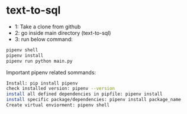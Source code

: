 # text-to-sql
<ul>
    <li>1: Take a clone from github</li>
    <li>2: go inside main directory (text-to-sql)</li>
    <li>3: run below command: </li>
</ul>

```bash 
pipenv shell
pipenv install
pipenv run python main.py
```

Important pipenv related sommands:
```bash
Install: pip install pipenv
check installed version: pipenv --version
install all defined dependencies in pipfile: pipenv install
install specific package/dependencies: pipenv install package_name
Create virtual enviorment: pipenv shell
```

